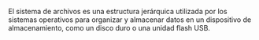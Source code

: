 El sistema de archivos es una estructura jerárquica utilizada por los sistemas operativos para
organizar y almacenar datos en un dispositivo de almacenamiento, como un disco duro o una
unidad flash USB.
